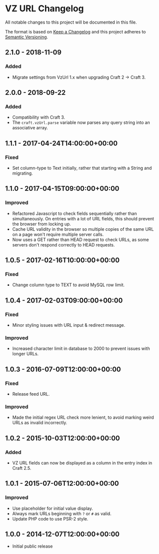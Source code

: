 # VZ URL Changelog

All notable changes to this project will be documented in this file.

The format is based on [Keep a Changelog](http://keepachangelog.com/) and this project adheres to [Semantic Versioning](http://semver.org/).

## 2.1.0 - 2018-11-09

### Added

- Migrate settings from VzUrl 1.x when upgrading Craft 2 -> Craft 3.

## 2.0.0 - 2018-09-22

### Added

- Compatibility with Craft 3.
- The `craft.vzUrl.parse` variable now parses any query string into an associative array.

## 1.1.1 - 2017-04-24T14:00:00+00:00

### Fixed

- Set column-type to Text initially, rather that starting with a String and migrating.

## 1.1.0 - 2017-04-15T09:00:00+00:00

### Improved

- Refactored Javascript to check fields sequentially rather than simultaneously. On entries with a lot of URL fields, this should prevent the browser from locking up.
- Cache URL validity in the browser so multiple copies of the same URL on a page won't require multiple server calls.
- Now uses a GET rather than HEAD request to check URLs, as some servers don't respond correctly to HEAD requests.

## 1.0.5 - 2017-02-16T10:00:00+00:00

### Fixed

- Change column type to TEXT to avoid MySQL row limit.

## 1.0.4 - 2017-02-03T09:00:00+00:00

### Fixed

- Minor styling issues with URL input & redirect message.

### Improved

- Increased character limit in database to 2000 to prevent issues with longer URLs.

## 1.0.3 - 2016-07-09T12:00:00+00:00

### Fixed

- Release feed URL.

### Improved

- Made the initial regex URL check more lenient, to avoid marking weird URLs as invalid incorrectly.

## 1.0.2 - 2015-10-03T12:00:00+00:00

### Added

- VZ URL fields can now be displayed as a column in the entry index in Craft 2.5.

## 1.0.1 - 2015-07-06T12:00:00+00:00

### Improved

- Use placeholder for initial value display.
- Always mark URLs beginning with `?` or `#` as valid.
- Update PHP code to use PSR-2 style.

## 1.0.0 - 2014-12-07T12:00:00+00:00

- Initial public release
